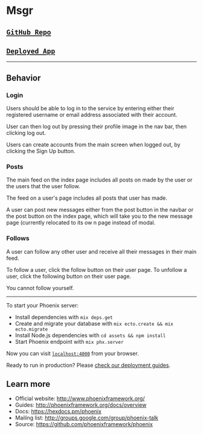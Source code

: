 # Msgr

## [`GitHub Repo`](https://github.com/joshjpeg1/msgr)
## [`Deployed App`](http://msgr.jpegdev.win/)

---

## Behavior

### Login
Users should be able to log in to the service by entering either their registered username or email address associated with their account.

User can then log out by pressing their profile image in the nav bar, then clicking log out.

Users can create accounts from the main screen when logged out, by clicking the Sign Up button.

### Posts
The main feed on the index page includes all posts on made by the user or the users that the user follow.

The feed on a user's page includes all posts that user has made.

A user can post new messages either from the post button in the navbar or the post button on the index page, which will take you to the new message page (currently relocated to its ow
n page instead of modal.

### Follows
A user can follow any other user and receive all their messages in their main feed.

To follow a user, click the follow button on their user page. To unfollow a user, click the following button on their user page.

You cannot follow yourself.

---

To start your Phoenix server:

  * Install dependencies with `mix deps.get`
  * Create and migrate your database with `mix ecto.create && mix ecto.migrate`
  * Install Node.js dependencies with `cd assets && npm install`
  * Start Phoenix endpoint with `mix phx.server`

Now you can visit [`localhost:4000`](http://localhost:4000) from your browser.

Ready to run in production? Please [check our deployment guides](http://www.phoenixframework.org/docs/deployment).

## Learn more

  * Official website: http://www.phoenixframework.org/
  * Guides: http://phoenixframework.org/docs/overview
  * Docs: https://hexdocs.pm/phoenix
  * Mailing list: http://groups.google.com/group/phoenix-talk
  * Source: https://github.com/phoenixframework/phoenix

